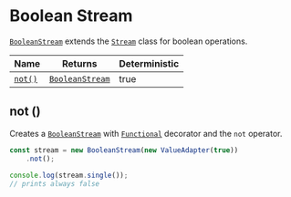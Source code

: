 # Boolean Stream

[`BooleanStream`](broken-reference) extends the [`Stream`](broken-reference) class for boolean operations.

<table><thead><tr><th>Name</th><th>Returns</th><th data-type="checkbox">Deterministic</th></tr></thead><tbody><tr><td><a href="boolean-stream.md#not"><code>not()</code></a></td><td><a href="broken-reference"><code>BooleanStream</code></a></td><td>true</td></tr></tbody></table>

## not ()

Creates a [`BooleanStream`](broken-reference) with [`Functional`](broken-reference) decorator and the `not` operator.

```typescript
const stream = new BooleanStream(new ValueAdapter(true))
    .not();
    
console.log(stream.single());
// prints always false
```
